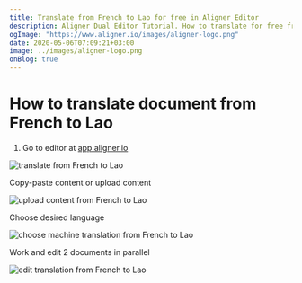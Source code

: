```yaml
---
title: Translate from French to Lao for free in Aligner Editor
description: Aligner Dual Editor Tutorial. How to translate for free from French to Lao. Aligner is multilingual document management platform. 
ogImage: "https://www.aligner.io/images/aligner-logo.png"
date: 2020-05-06T07:09:21+03:00
image: ../images/aligner-logo.png
onBlog: true
---
```


# How to translate document from French to Lao

1. Go to editor at [app.aligner.io](https://app.aligner.io "Aligner App web page")

![translate from French to Lao](../aligner-blank-editor.png "translate from French to Lao")

Copy-paste content or upload content

![upload content from French to Lao](../aligner-uploaded-document.png "upload content from French to Lao")

Choose desired language

![choose machine translation from French to Lao](../aligner-language-dropdown.png "choose machine translation from French to Lao")

Work and edit 2 documents in parallel

![edit translation from French to Lao](../aligner-double-sitded-editor.png "edit translation from French to Lao")

